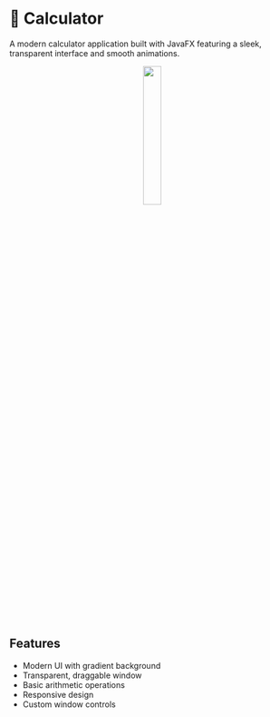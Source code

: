 # 🧮 Calculator  

A modern calculator application built with JavaFX featuring a sleek, transparent interface and smooth animations.

<p align="center">
<img width="25%" length="25%" align="center" src="https://github.com/user-attachments/assets/66b9c90a-c640-438a-9121-b96b9bad4b9a">
</p>

## Features

- Modern UI with gradient background
- Transparent, draggable window
- Basic arithmetic operations
- Responsive design
- Custom window controls




